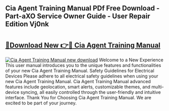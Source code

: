 ## Cia Agent Training Manual PDf Free Download - Part-aXO Service Owner Guide - User Repair Edition Vj0nk

# <h2><a href="http://bc33774.oget.top/?id=Cia+Agent+Training+Manual">🔗Download New 👉🔴 Cia Agent Training Manual</a></h2>

[![Cia Agent Training Manual new download](https://i.imgur.com/5g1atiW.png)](http://bc33774.oget.top/?id=Cia+Agent+Training+Manual)
Welcome to a New Experience This user manual introduces you to the unique features and functionalities of your new Cia Agent Training Manual. Safety Guidelines for Electrical Devices Please adhere to all electrical safety guidelines when using your new Cia Agent Training Manual. Cia Agent Training Manual advanced features include geolocation, smart alerts, customizable themes, and multi-device syncing, all easily controlled through the user-friendly and intuitive interface. Thank You for Choosing Cia Agent Training Manual. We are excited to be part of your journey.
